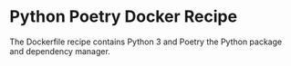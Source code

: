 # Python Poetry Docker Recipe

The Dockerfile recipe contains Python 3 and Poetry the Python package and dependency manager.